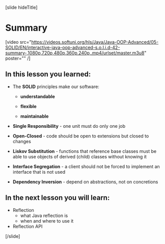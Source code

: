 [slide hideTitle]
# Summary

[video src="https://videos.softuni.org/hls/Java/Java-OOP-Advanced/05-SOLID/EN/interactive-java-oop-advanced-s.o.l.i.d-42-summary-,1080p,720p,480p,360p,240p,.mp4/urlset/master.m3u8" poster="" /]

## In this lesson you learned:

- The **SOLID** principles make our software:

    - **understandable**

    - **flexible**

    - **maintainable**

- **Single Responsibility** - one unit must do only one job
 
- **Open-Closed** - code should be open to extensions but closed to changes

- **Liskov Substitution** - functions that reference base classes must be able to use objects of derived (child) classes without knowing it

- **Interface Segregation** - a client should not be forced to implement an interface that is not used

- **Dependency Inversion** - depend on abstractions, not on concretions


## In the next lesson you will learn:
- Reflection
    * what Java reflection is
    * when and where to use it
- Reflection API

[/slide]
